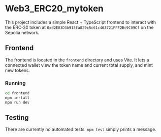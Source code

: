 # Web3_ERC20_mytoken

This project includes a simple React + TypeScript frontend to interact with the ERC‑20 token at `0xd2E83D3b915fa829c5c61c463721FFF2Bc9C09Cf` on the Sepolia network.

## Frontend

The frontend is located in the `frontend` directory and uses Vite. It lets a connected wallet view the token name and current total supply, and mint new tokens.

### Running

```bash
cd frontend
npm install
npm run dev
```

## Testing

There are currently no automated tests. `npm test` simply prints a message.
